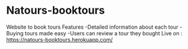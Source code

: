 # Natours-booktours
Website to book tours
Features
-Detailed information about each tour
-Buying tours made easy
-Users can review a tour they bought
Live on : https://natours-booktours.herokuapp.com/
